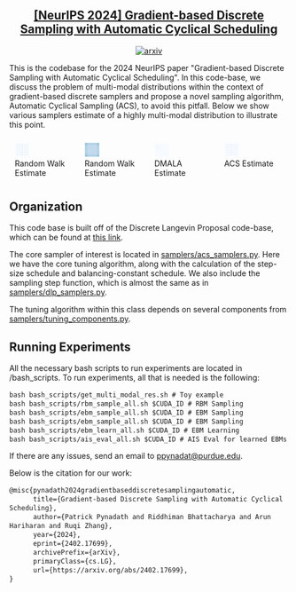 <h2 align="center"> <a href="https://www.arxiv.org/abs/2502.03685">[NeurIPS 2024] Gradient-based Discrete Sampling with Automatic Cyclical Scheduling</a></h2>
<div align="center">

[![arxiv](https://img.shields.io/badge/arXiv-2402.17699-red)](https://www.arxiv.org/abs/2402.17699)
</div>


This is the codebase for the 2024 NeurIPS paper "Gradient-based Discrete Sampling with Automatic Cyclical Scheduling". In this code-base, we discuss the problem of multi-modal distributions within the context of gradient-based discrete samplers and propose a novel sampling algorithm, Automatic Cyclical Sampling (ACS), to avoid this pitfall. Below we show various samplers estimate of a highly multi-modal distribution to illustrate this point. 
<div style="display: flex; justify-content: space-around;">
  <figure style="margin: 10px;">
    <img src="assets/init_dist.png" alt="Ground Truth Distribution" style="max-width: 25%;">
    <figcaption>Random Walk Estimate</figcaption>
  </figure>
  <figure style="margin: 10px;">
    <img src="assets/rw_est.png" alt="Random Walk Estimate" style="max-width: 25%;">
    <figcaption>Random Walk Estimate</figcaption>
  </figure>
  <figure style="margin: 10px;">
    <img src="assets/dmala_est.png" alt="DMALA Estimate" style="max-width: 25%;">
    <figcaption>DMALA Estimate</figcaption>
  </figure>
  <figure style="margin: 10px;">
    <img src="assets/acs_est.png" alt="ACS Estimate" style="max-width: 25%;">
    <figcaption>ACS Estimate</figcaption>
  </figure>
</div>

## Organization 
This code base is built off of the Discrete Langevin Proposal code-base, which can be found at [this link](https://github.com/ruqizhang/discrete-langevin). 

The core sampler of interest is located in [samplers/acs_samplers.py](samplers/acs_samplers.py). Here we have the core tuning algorithm, along with the calculation of the step-size schedule and balancing-constant schedule. We also include the sampling step function, which is almost the same as in [samplers/dlp_samplers.py](samplers/dlp_samplers.py). 

The tuning algorithm within this class depends on several components from [samplers/tuning_components.py](samplers/tuning_components.py).

## Running Experiments
All the necessary bash scripts to run experiments are located in /bash_scripts. 
To run experiments, all that is needed is the following: 
```
bash bash_scripts/get_multi_modal_res.sh # Toy example
bash bash_scripts/rbm_sample_all.sh $CUDA_ID # RBM Sampling 
bash bash_scripts/ebm_sample_all.sh $CUDA_ID # EBM Sampling 
bash bash_scripts/ebm_sample_all.sh $CUDA_ID # EBM Sampling
bash bash_scripts/ebm_learn_all.sh $CUDA_ID # EBM Learning 
bash bash_scripts/ais_eval_all.sh $CUDA_ID # AIS Eval for learned EBMs
```

If there are any issues, send an email to ppynadat@purdue.edu. 

Below is the citation for our work: 
```
@misc{pynadath2024gradientbaseddiscretesamplingautomatic,
      title={Gradient-based Discrete Sampling with Automatic Cyclical Scheduling}, 
      author={Patrick Pynadath and Riddhiman Bhattacharya and Arun Hariharan and Ruqi Zhang},
      year={2024},
      eprint={2402.17699},
      archivePrefix={arXiv},
      primaryClass={cs.LG},
      url={https://arxiv.org/abs/2402.17699}, 
}
```